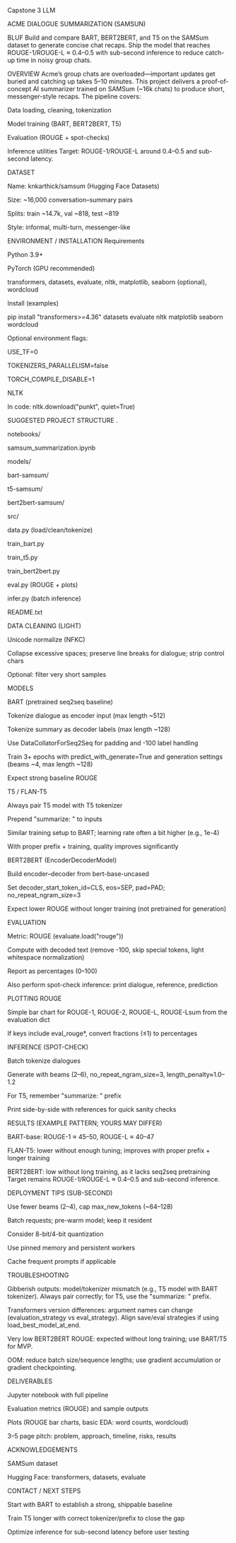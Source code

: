 Capstone 3 LLM

ACME DIALOGUE SUMMARIZATION (SAMSUN)

BLUF
  Build and compare BART, BERT2BERT, and T5 on the SAMSum dataset to generate concise chat recaps. Ship the model that reaches ROUGE-1/ROUGE-L ≈ 0.4–0.5 with sub-second inference to reduce catch-up time in noisy group chats.

OVERVIEW
  Acme’s group chats are overloaded—important updates get buried and catching up takes 5–10 minutes. This project delivers a proof-of-concept AI summarizer trained on SAMSum (~16k chats) to produce short, messenger-style recaps. The pipeline covers:
  
  Data loading, cleaning, tokenization
  
  Model training (BART, BERT2BERT, T5)
  
  Evaluation (ROUGE + spot-checks)
  
  Inference utilities
  Target: ROUGE-1/ROUGE-L around 0.4–0.5 and sub-second latency.

DATASET

  Name: knkarthick/samsum (Hugging Face Datasets)
  
  Size: ~16,000 conversation–summary pairs
  
  Splits: train ~14.7k, val ~818, test ~819
  
  Style: informal, multi-turn, messenger-like

ENVIRONMENT / INSTALLATION
  Requirements
  
  Python 3.9+
  
  PyTorch (GPU recommended)
  
  transformers, datasets, evaluate, nltk, matplotlib, seaborn (optional), wordcloud
  
  Install (examples)
  
  pip install "transformers>=4.36" datasets evaluate nltk matplotlib seaborn wordcloud

  Optional environment flags:
  
  USE_TF=0
  
  TOKENIZERS_PARALLELISM=false
  
  TORCH_COMPILE_DISABLE=1
  
  NLTK
  
  In code: nltk.download("punkt", quiet=True)
  
  SUGGESTED PROJECT STRUCTURE
  .
  
  notebooks/
  
  samsum_summarization.ipynb
  
  models/
  
  bart-samsum/
  
  t5-samsum/
  
  bert2bert-samsum/
  
  src/
  
  data.py (load/clean/tokenize)
  
  train_bart.py
  
  train_t5.py
  
  train_bert2bert.py
  
  eval.py (ROUGE + plots)
  
  infer.py (batch inference)
  
  README.txt
  
  DATA CLEANING (LIGHT)
  
  Unicode normalize (NFKC)
  
  Collapse excessive spaces; preserve line breaks for dialogue; strip control chars
  
  Optional: filter very short samples

MODELS

  BART (pretrained seq2seq baseline)
  
  Tokenize dialogue as encoder input (max length ~512)
  
  Tokenize summary as decoder labels (max length ~128)
  
  Use DataCollatorForSeq2Seq for padding and -100 label handling
  
  Train 3+ epochs with predict_with_generate=True and generation settings (beams ~4, max length ~128)
  
  Expect strong baseline ROUGE

  T5 / FLAN-T5

  Always pair T5 model with T5 tokenizer
  
  Prepend "summarize: " to inputs
  
  Similar training setup to BART; learning rate often a bit higher (e.g., 1e-4)
  
  With proper prefix + training, quality improves significantly
  
  BERT2BERT (EncoderDecoderModel)
  
  Build encoder–decoder from bert-base-uncased
  
  Set decoder_start_token_id=CLS, eos=SEP, pad=PAD; no_repeat_ngram_size=3
  
  Expect lower ROUGE without longer training (not pretrained for generation)

EVALUATION

  Metric: ROUGE (evaluate.load("rouge"))
  
  Compute with decoded text (remove -100, skip special tokens, light whitespace normalization)
  
  Report as percentages (0–100)
  
  Also perform spot-check inference: print dialogue, reference, prediction

PLOTTING ROUGE

  Simple bar chart for ROUGE-1, ROUGE-2, ROUGE-L, ROUGE-Lsum from the evaluation dict
  
  If keys include eval_rouge*, convert fractions (≤1) to percentages

INFERENCE (SPOT-CHECK)

  Batch tokenize dialogues
  
  Generate with beams (2–6), no_repeat_ngram_size=3, length_penalty≈1.0–1.2
  
  For T5, remember "summarize: " prefix
  
  Print side-by-side with references for quick sanity checks

RESULTS (EXAMPLE PATTERN; YOURS MAY DIFFER)

BART-base: ROUGE-1 ≈ 45–50, ROUGE-L ≈ 40–47

FLAN-T5: lower without enough tuning; improves with proper prefix + longer training

BERT2BERT: low without long training, as it lacks seq2seq pretraining
Target remains ROUGE-1/ROUGE-L ≈ 0.4–0.5 and sub-second inference.

DEPLOYMENT TIPS (SUB-SECOND)

  Use fewer beams (2–4), cap max_new_tokens (~64–128)
  
  Batch requests; pre-warm model; keep it resident
  
  Consider 8-bit/4-bit quantization
  
  Use pinned memory and persistent workers
  
  Cache frequent prompts if applicable

TROUBLESHOOTING

  Gibberish outputs: model/tokenizer mismatch (e.g., T5 model with BART tokenizer). Always pair correctly; for T5, use the "summarize: " prefix.
  
  Transformers version differences: argument names can change (evaluation_strategy vs eval_strategy). Align save/eval strategies if using load_best_model_at_end.
  
  Very low BERT2BERT ROUGE: expected without long training; use BART/T5 for MVP.
  
  OOM: reduce batch size/sequence lengths; use gradient accumulation or gradient checkpointing.

DELIVERABLES

  Jupyter notebook with full pipeline
  
  Evaluation metrics (ROUGE) and sample outputs
  
  Plots (ROUGE bar charts, basic EDA: word counts, wordcloud)
  
  3–5 page pitch: problem, approach, timeline, risks, results

ACKNOWLEDGEMENTS

  SAMSum dataset
  
  Hugging Face: transformers, datasets, evaluate
  
  CONTACT / NEXT STEPS
  
  Start with BART to establish a strong, shippable baseline
  
  Train T5 longer with correct tokenizer/prefix to close the gap
  
  Optimize inference for sub-second latency before user testing

